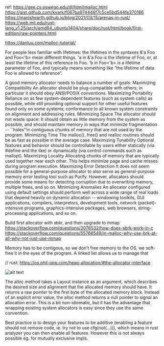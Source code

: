 ref: https://gee.cs.oswego.edu/dl/html/malloc.html
https://gist.github.com/kvark/f067ba974446f7c5ce5bd544fe370186
https://manishearth.github.io/blog/2021/03/15/arenas-in-rust/
https://web.mit.edu/rust-lang_v1.25/arch/amd64_ubuntu1404/share/doc/rust/html/book/first-edition/raw-pointers.html

https://danluu.com/malloc-tutorial/

For people less familiar with lifetimes: the lifetimes in the syntaxes &'a Foo and Foo<'b> mean different things. 'a in &'a Foo is the lifetime of Foo, or, at least the lifetime of this reference to Foo. 'b in Foo<'b> is a lifetime parameter of Foo, and typically means something like “the lifetime of data Foo is allowed to reference”.

A good memory allocator needs to balance a number of goals:
Maximizing Compatibility
An allocator should be plug-compatible with others; in particular it should obey ANSI/POSIX conventions.
Maximizing Portability
Reliance on as few system-dependent features (such as system calls) as possible, while still providing optional support for other useful features found only on some systems; conformance to all known system constraints on alignment and addressing rules.
Minimizing Space
The allocator should not waste space: It should obtain as little memory from the system as possible, and should maintain memory in ways that minimize fragmentation -- ``holes''in contiguous chunks of memory that are not used by the program.
Minimizing Time
The malloc(), free() and realloc routines should be as fast as possible in the average case.
Maximizing Tunability
Optional features and behavior should be controllable by users either statically (via #define and the like) or dynamically (via control commands such as mallopt).
Maximizing Locality
Allocating chunks of memory that are typically used together near each other. This helps minimize page and cache misses during program execution.
Maximizing Error Detection
It does not seem possible for a general-purpose allocator to also serve as general-purpose memory error testing tool such as Purify. However, allocators should provide some means for detecting corruption due to overwriting memory, multiple frees, and so on.
Minimizing Anomalies
An allocator configured using default settings should perform well across a wide range of real loads that depend heavily on dynamic allocation -- windowing toolkits, GUI applications, compilers, interpretors, development tools, network (packet)-intensive programs, graphics-intensive packages, web browsers, string-processing applications, and so on.


Build first allocator with sbkr, and then upgrade to mmap
https://stackoverflow.com/questions/2076532/how-does-sbrk-work-in-c
https://stackoverflow.com/questions/55768549/in-malloc-why-use-brk-at-all-why-not-just-use-mmap



Memory has to be contigous, so we don't free memory to the OS, we soft-free it in the eyes of the program. A linked list allows us to manage that

// rust: https://os.phil-opp.com/heap-allocation/#the-allocator-interface

![alt text](image.png)


The alloc method takes a Layout instance as an argument, which describes the desired size and alignment that the allocated memory should have. It returns a raw pointer to the first byte of the allocated memory block. Instead of an explicit error value, the alloc method returns a null pointer to signal an allocation error. This is a bit non-idiomatic, but it has the advantage that wrapping existing system allocators is easy since they use the same convention.


Best practice is to design your features to be additive (enabling a feature should not remove code, ie. try not to use cfg(not(...))), which means in rust analyzer you can then enable all features. However this is not always possible eg. for mutually exclusive impls.